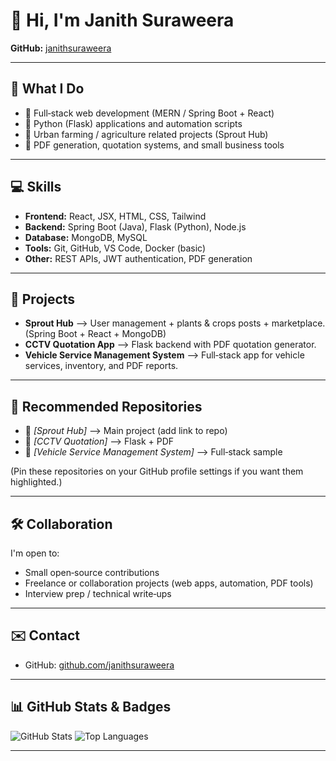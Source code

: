 # 👋 Hi, I'm Janith Suraweera

**GitHub:** [janithsuraweera](https://github.com/janithsuraweera)

---

## 🔭 What I Do

* 🎯 Full‑stack web development (MERN / Spring Boot + React)
* 🧰 Python (Flask) applications and automation scripts
* 🌱 Urban farming / agriculture related projects (Sprout Hub)
* 📄 PDF generation, quotation systems, and small business tools

---

## 💻 Skills

* **Frontend:** React, JSX, HTML, CSS, Tailwind
* **Backend:** Spring Boot (Java), Flask (Python), Node.js
* **Database:** MongoDB, MySQL
* **Tools:** Git, GitHub, VS Code, Docker (basic)
* **Other:** REST APIs, JWT authentication, PDF generation

---

## 🚀 Projects

* **Sprout Hub** —> User management + plants & crops posts + marketplace. (Spring Boot + React + MongoDB)
* **CCTV Quotation App** —> Flask backend with PDF quotation generator.
* **Vehicle Service Management System** —> Full‑stack app for vehicle services, inventory, and PDF reports.

---

## 📂 Recommended Repositories

* 🔗 *\[Sprout Hub]* —> Main project (add link to repo)
* 🔗 *\[CCTV Quotation]* —> Flask + PDF
* 🔗 *\[Vehicle Service Management System]* —> Full‑stack sample

(Pin these repositories on your GitHub profile settings if you want them highlighted.)

---

## 🛠️ Collaboration

I'm open to:

* Small open‑source contributions
* Freelance or collaboration projects (web apps, automation, PDF tools)
* Interview prep / technical write‑ups

---

## ✉️ Contact

* GitHub: [github.com/janithsuraweera](https://github.com/janithsuraweera)

---

## 📊 GitHub Stats & Badges

![GitHub Stats](https://github-readme-stats.vercel.app/api?username=janithsuraweera\&show_icons=true\&theme=radical)
![Top Languages](https://github-readme-stats.vercel.app/api/top-langs/?username=janithsuraweera\&layout=compact\&theme=radical)

---

